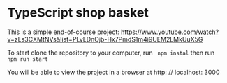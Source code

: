 # TypeScript shop basket 

This is a simple end-of-course project: https://www.youtube.com/watch?v=zLs3CXMtNVs&list=PLvLDnOjb-Hx7PmdS1m4i9UEM2LMkUuX5G


To start clone the repository to your computer, run ``` npm instal``` then run  ``` npm run start```

You will be able to view the project in a browser at http: // localhost: 3000

